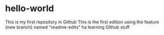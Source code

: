 # hello-world
This is my first repository in Github
This is the first edition using the feature (new branch) named "readme-edits"
ha learning Github stuff
